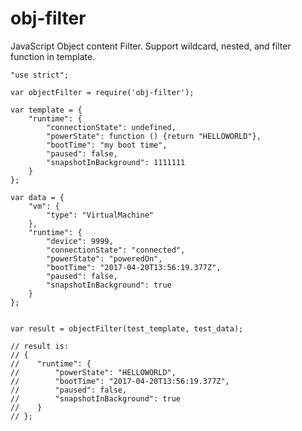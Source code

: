 # obj-filter
JavaScript Object content Filter. Support wildcard, nested, and filter function in template.

	"use strict";
	
	var objectFilter = require('obj-filter');
	
	var template = {
	    "runtime": {
	        "connectionState": undefined,
	        "powerState": function () {return "HELLOWORLD"},
	        "bootTime": "my boot time",
	        "paused": false,
	        "snapshotInBackground": 1111111
	    }
	};
	
	var data = {
	    "vm": {
	        "type": "VirtualMachine"
	    },
	    "runtime": {
	        "device": 9999,
	        "connectionState": "connected",
	        "powerState": "poweredOn",
	        "bootTime": "2017-04-20T13:56:19.377Z",
	        "paused": false,
	        "snapshotInBackground": true
	    }
	};
	
	
	var result = objectFilter(test_template, test_data);
	
	// result is:
	// {
	//    "runtime": {
	//        "powerState": "HELLOWORLD",
	//        "bootTime": "2017-04-20T13:56:19.377Z",
	//        "paused": false,
	//        "snapshotInBackground": true
	//    }
	// };
